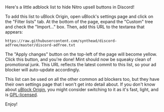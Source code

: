 Here's a little adblock list to hide Nitro upsell buttons in Discord!

To add this list to uBlock Origin, open uBlock's settings page and click on the "Filter lists" tab.  At the bottom of the page, expand the "Custom" tree and check the "Import..." box.  Then, add this URL to the textarea that appears:

    https://raw.githubusercontent.com/synthead/discord-adfree/master/discord-adfree.txt

The "Apply changes" button on the top-left of the page will become yellow.  Click this button, and you're done!  Mint should now be squeaky clean of promotional junk.  This URL reflects the latest commit to this list, so your ad blocker will auto-update accordingly.

This list can be used on all the other common ad blockers too, but they have their own settings page that I won't get into detail about.  If you don't know about [uBlock Origin](https://ublockorigin.com), you might consider switching to it as it's fast, light, and is [GPL-licensed](https://github.com/gorhill/uBlock/blob/master/LICENSE.txt).

Enjoy!
